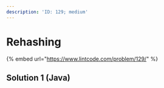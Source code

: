 ```yaml
---
description: 'ID: 129; medium'
---
```


# Rehashing

{% embed url="https://www.lintcode.com/problem/129/" %}

## Solution 1 \(Java\)

```java

```

